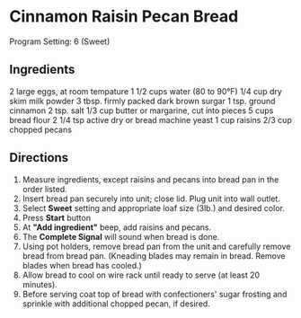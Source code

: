 # Cinnamon Raisin Pecan Bread
Program Setting: 6 (Sweet)

## Ingredients
2 large eggs, at room tempature
1 1/2 cups water (80 to 90°F)
1/4 cup dry skim milk powder
3 tbsp. firmly packed dark brown surgar
1 tsp. ground cinnamon
2 tsp. salt
1/3 cup butter or margarine, cut into pieces
5 cups bread flour
2 1/4 tsp active dry or bread machine yeast
1 cup raisins
2/3 cup chopped pecans

## Directions
1. Measure ingredients, except raisins and pecans into bread pan in the order listed.
2. Insert bread pan securely into unit; close lid. Plug unit into wall outlet.
3. Select **Sweet** setting and appropriate loaf size (3lb.) and desired color.
4. Press **Start** button
5. At **"Add ingredient"** beep, add raisins and pecans.
6. The **Complete Signal** will sound when bread is done.
7. Using pot holders, remove bread pan from the unit and carefully remove bread from bread pan. (Kneading blades may remain in bread. Remove blades when bread has cooled.)
8. Allow bread to cool on wire rack until ready to serve (at least 20 minutes).
9. Before serving coat top of bread with confectioners' sugar frosting and sprinkle with additional chopped pecan, if desired.
